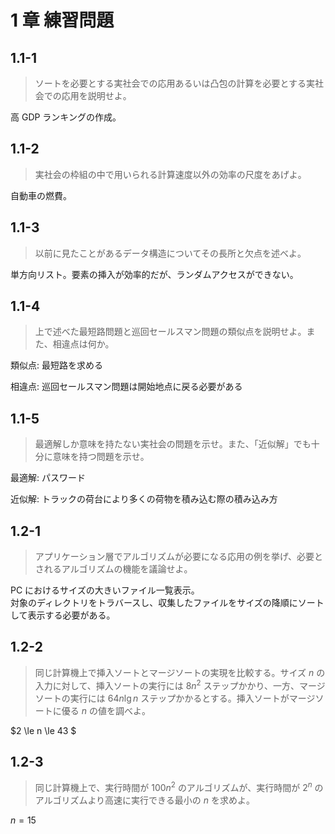 # 1 章 練習問題

## 1.1-1

> ソートを必要とする実社会での応用あるいは凸包の計算を必要とする実社会での応用を説明せよ。

高 GDP ランキングの作成。

## 1.1-2

> 実社会の枠組の中で用いられる計算速度以外の効率の尺度をあげよ。

自動車の燃費。

## 1.1-3

> 以前に見たことがあるデータ構造についてその長所と欠点を述べよ。

単方向リスト。要素の挿入が効率的だが、ランダムアクセスができない。

## 1.1-4

> 上で述べた最短路問題と巡回セールスマン問題の類似点を説明せよ。また、相違点は何か。

類似点: 最短路を求める

相違点: 巡回セールスマン問題は開始地点に戻る必要がある

## 1.1-5

> 最適解しか意味を持たない実社会の問題を示せ。また、「近似解」でも十分に意味を持つ問題を示せ。

最適解: パスワード

近似解: トラックの荷台により多くの荷物を積み込む際の積み込み方

## 1.2-1

> アプリケーション層でアルゴリズムが必要になる応用の例を挙げ、必要とされるアルゴリズムの機能を議論せよ。

PC におけるサイズの大きいファイル一覧表示。  
対象のディレクトリをトラバースし、収集したファイルをサイズの降順にソートして表示する必要がある。

## 1.2-2

> 同じ計算機上で挿入ソートとマージソートの実現を比較する。サイズ $n$ の入力に対して、挿入ソートの実行には $8n^2$ ステップかかり、一方、マージソートの実行には $64n\lg n$ ステップかかるとする。挿入ソートがマージソートに優る $n$ の値を調べよ。

$2 \le n \le 43 $

## 1.2-3

> 同じ計算機上で、実行時間が $100n^2$ のアルゴリズムが、実行時間が $2^n$ のアルゴリズムより高速に実行できる最小の $n$ を求めよ。

$n = 15$
